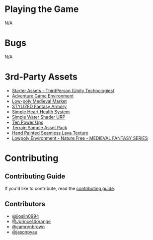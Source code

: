 # Playing the Game
N/A

# Bugs
N/A

# 3rd-Party Assets
- [Starter Assets - ThirdPerson (Unity Technologies)](https://assetstore.unity.com/packages/essentials/starter-assets-thirdperson-updates-in-new-charactercontroller-pa-196526)
- [Adventure Game Environment](https://assetstore.unity.com/packages/3d/environments/sci-fi/adventure-game-environment-pack-urp-246189)  
- [Low-poly Medieval Market](https://assetstore.unity.com/packages/3d/environments/low-poly-medieval-market-262473)  
- [STYLIZED Fantasy Armory](https://assetstore.unity.com/packages/3d/environments/fantasy/stylized-fantasy-armory-low-poly-3d-art-249203)  
- [Simple Heart Health System](https://assetstore.unity.com/packages/tools/gui/simple-heart-health-system-120676)  
- [Simple Water Shader URP](https://assetstore.unity.com/packages/2d/textures-materials/water/simple-water-shader-urp-191449)  
- [Ten Power Ups](https://assetstore.unity.com/packages/3d/props/ten-power-ups-217666)  
- [Terrain Sample Asset Pack](https://assetstore.unity.com/packages/3d/environments/landscapes/terrain-sample-asset-pack-145808)  
- [Hand Painted Seamless Lava Texture](https://assetstore.unity.com/packages/2d/textures-materials/floors/hand-painted-seamless-lava-texture-158352)  
- [Lowpoly Environment - Nature Free - MEDIEVAL FANTASY SERIES](https://assetstore.unity.com/packages/3d/environments/lowpoly-environment-nature-free-medieval-fantasy-series-187052)

# Contributing
## Contributing Guide
If you'd like to contribute, read the [contributing guide](CONTRIBUTING.md).
## Contributors
- [@jjoslin0994](https://github.com/jjoslin0994)
- [@Jprince14orange](https://github.com/Jprince14orange)
- [@camrynbrown](https://github.com/camrynbrown)
- [@jasonpyau](https://github.com/jasonpyau)
